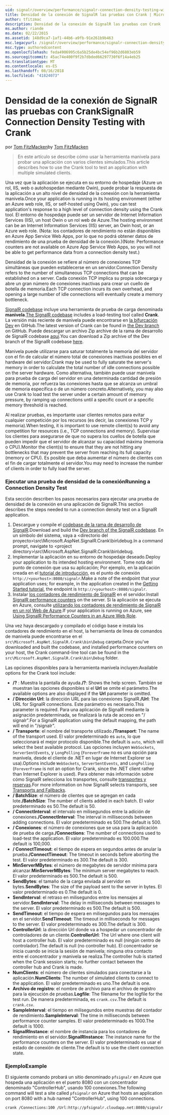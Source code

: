 ```yaml
---
uid: signalr/overview/performance/signalr-connection-density-testing-with-crank
title: Densidad de la conexión de SignalR las pruebas con Crank | Microsoft Docs
author: tfitzmac
description: Densidad de la conexión de SignalR las pruebas con Crank
ms.author: riande
ms.date: 02/22/2015
ms.assetid: 148d9ca7-1af1-44b6-a9fb-91e261b9b463
msc.legacyurl: /signalr/overview/performance/signalr-connection-density-testing-with-crank
msc.type: authoredcontent
ms.openlocfilehash: feda4906995c6a5b25de4bc54ef96b2d6803eb59
ms.sourcegitcommit: 45ac74e400f9f2b7dbded66297730f6f14a4eb25
ms.translationtype: MT
ms.contentlocale: es-ES
ms.lasthandoff: 08/16/2018
ms.locfileid: "41824073"
---
```

<a name="signalr-connection-density-testing-with-crank"></a><span data-ttu-id="9a9f5-103">Densidad de la conexión de SignalR las pruebas con Crank</span><span class="sxs-lookup"><span data-stu-id="9a9f5-103">SignalR Connection Density Testing with Crank</span></span>
====================
<span data-ttu-id="9a9f5-104">por [Tom FitzMacken](https://github.com/tfitzmac)</span><span class="sxs-lookup"><span data-stu-id="9a9f5-104">by [Tom FitzMacken](https://github.com/tfitzmac)</span></span>

> <span data-ttu-id="9a9f5-105">En este artículo se describe cómo usar la herramienta manivela para probar una aplicación con varios clientes simulados.</span><span class="sxs-lookup"><span data-stu-id="9a9f5-105">This article describes how to use the Crank tool to test an application with multiple simulated clients.</span></span>


<span data-ttu-id="9a9f5-106">Una vez que la aplicación se ejecuta en su entorno de hospedaje (Azure un rol, IIS, web o autohospedan mediante Owin), puede probar la respuesta de la aplicación a un alto nivel de densidad de la conexión con la herramienta manivela.</span><span class="sxs-lookup"><span data-stu-id="9a9f5-106">Once your application is running in its hosting environment (either an Azure web role, IIS, or self-hosted using Owin), you can test application's response to a high level of connection density using the Crank tool.</span></span> <span data-ttu-id="9a9f5-107">El entorno de hospedaje puede ser un servidor de Internet Information Services (IIS), un host Owin o un rol web de Azure.</span><span class="sxs-lookup"><span data-stu-id="9a9f5-107">The hosting environment can be an Internet Information Services (IIS) server, an Owin host, or an Azure web role.</span></span> <span data-ttu-id="9a9f5-108">(Nota: los contadores de rendimiento no están disponibles en Azure App Service Web Apps, por lo que no podrá obtener datos de rendimiento de una prueba de densidad de la conexión.)</span><span class="sxs-lookup"><span data-stu-id="9a9f5-108">(Note: Performance counters are not available on Azure App Service Web Apps, so you will not be able to get performance data from a connection density test.)</span></span>

<span data-ttu-id="9a9f5-109">Densidad de la conexión se refiere al número de conexiones TCP simultáneas que pueden establecerse en un servidor.</span><span class="sxs-lookup"><span data-stu-id="9a9f5-109">Connection Density refers to the number of simultaneous TCP connections that can be established on a server.</span></span> <span data-ttu-id="9a9f5-110">Cada conexión TCP implica su propia sobrecarga y abre un gran número de conexiones inactivas para crear un cuello de botella de memoria.</span><span class="sxs-lookup"><span data-stu-id="9a9f5-110">Each TCP connection incurs its own overhead, and opening a large number of idle connections will eventually create a memory bottleneck.</span></span>

<span data-ttu-id="9a9f5-111">[SignalR codebase](https://github.com/signalr/signalr) incluye una herramienta de prueba de carga denominada **manivela**.</span><span class="sxs-lookup"><span data-stu-id="9a9f5-111">[The SignalR codebase](https://github.com/signalr/signalr) includes a load-testing tool called **Crank**.</span></span> <span data-ttu-id="9a9f5-112">La versión más reciente de manivela puede encontrarse en [la bifurcación Dev](https://github.com/SignalR/signalr/tree/dev) en GitHub.</span><span class="sxs-lookup"><span data-stu-id="9a9f5-112">The latest version of Crank can be found in [the Dev branch](https://github.com/SignalR/signalr/tree/dev) on GitHub.</span></span> <span data-ttu-id="9a9f5-113">Puede descargar un archivo Zip archive de la rama de desarrollo de SignalR codebase [aquí](https://github.com/SignalR/SignalR/archive/dev.zip).</span><span class="sxs-lookup"><span data-stu-id="9a9f5-113">You can download a Zip archive of the Dev branch of the SignalR codebase [here](https://github.com/SignalR/SignalR/archive/dev.zip).</span></span>

<span data-ttu-id="9a9f5-114">Manivela puede utilizarse para saturar totalmente la memoria del servidor con el fin de calcular el número total de conexiones inactivas posibles en el hardware del servidor.</span><span class="sxs-lookup"><span data-stu-id="9a9f5-114">Crank may be used to fully saturate the server's memory in order to calculate the total number of idle connections possible on the server hardware.</span></span> <span data-ttu-id="9a9f5-115">Como alternativa, también puede usar manivela para prueba de carga del servidor en una determinada cantidad de presión de memoria, por refuerza las conexiones hasta que se alcanza un umbral de memoria específica o de un número concreto.</span><span class="sxs-lookup"><span data-stu-id="9a9f5-115">Alternatively, you may also use Crank to load test the server under a certain amount of memory pressure, by ramping up connections until a specific count or a specific memory threshold is reached.</span></span>

<span data-ttu-id="9a9f5-116">Al realizar pruebas, es importante usar clientes remotos para evitar cualquier competición por los recursos (es decir, las conexiones TCP y memoria).</span><span class="sxs-lookup"><span data-stu-id="9a9f5-116">When testing, it is important to use remote client(s) to avoid any competition for resources (i.e., TCP connections and memory).</span></span> <span data-ttu-id="9a9f5-117">Supervisar los clientes para asegurarse de que no supera los cuellos de botella que pueden impedir que el servidor de alcanzar su capacidad máxima (memoria o CPU).</span><span class="sxs-lookup"><span data-stu-id="9a9f5-117">Monitor the client(s) to ensure that they are not hitting any bottlenecks that may prevent the server from reaching its full capacity (memory or CPU).</span></span> <span data-ttu-id="9a9f5-118">Es posible que deba aumentar el número de clientes con el fin de cargar totalmente el servidor.</span><span class="sxs-lookup"><span data-stu-id="9a9f5-118">You may need to increase the number of clients in order to fully load the server.</span></span>

### <a name="running-a-connection-density-test"></a><span data-ttu-id="9a9f5-119">Ejecutar una prueba de densidad de la conexión</span><span class="sxs-lookup"><span data-stu-id="9a9f5-119">Running a Connection Density Test</span></span>

<span data-ttu-id="9a9f5-120">Esta sección describen los pasos necesarios para ejecutar una prueba de densidad de la conexión en una aplicación de SignalR.</span><span class="sxs-lookup"><span data-stu-id="9a9f5-120">This section describes the steps needed to run a connection density test on a SignalR application.</span></span>

1. <span data-ttu-id="9a9f5-121">Descargue y compile el [codebase de la rama de desarrollo de SignalR](https://github.com/SignalR/SignalR/archive/dev.zip).</span><span class="sxs-lookup"><span data-stu-id="9a9f5-121">Download and build the [Dev branch of the SignalR codebase](https://github.com/SignalR/SignalR/archive/dev.zip).</span></span> <span data-ttu-id="9a9f5-122">En un símbolo del sistema, vaya a &lt;directorio del proyecto&gt;\src\Microsoft.AspNet.SignalR.Crank\bin\debug.</span><span class="sxs-lookup"><span data-stu-id="9a9f5-122">In a command prompt, navigate to &lt;project directory&gt;\src\Microsoft.AspNet.SignalR.Crank\bin\debug.</span></span>
2. <span data-ttu-id="9a9f5-123">Implementar la aplicación en su entorno de hospedaje deseado.</span><span class="sxs-lookup"><span data-stu-id="9a9f5-123">Deploy your application to its intended hosting environment.</span></span> <span data-ttu-id="9a9f5-124">Tome nota del punto de conexión que usa su aplicación; Por ejemplo, en la aplicación creada en el [tutorial de introducción](../getting-started/tutorial-getting-started-with-signalr.md), es el punto de conexión `http://<yourhost>:8080/signalr`.</span><span class="sxs-lookup"><span data-stu-id="9a9f5-124">Make a note of the endpoint that your application uses; for example, in the application created in the [Getting Started tutorial](../getting-started/tutorial-getting-started-with-signalr.md), the endpoint is `http://<yourhost>:8080/signalr`.</span></span>
3. <span data-ttu-id="9a9f5-125">Instalar [los contadores de rendimiento de SignalR](signalr-performance.md#perfcounters) en el servidor.</span><span class="sxs-lookup"><span data-stu-id="9a9f5-125">Install [SignalR performance counters](signalr-performance.md#perfcounters) on the server.</span></span> <span data-ttu-id="9a9f5-126">Si la aplicación se ejecuta en Azure, consulte [utilizando los contadores de rendimiento de SignalR en un rol Web de Azure](using-signalr-performance-counters-in-an-azure-web-role.md).</span><span class="sxs-lookup"><span data-stu-id="9a9f5-126">If your application is running on Azure, see [Using SignalR Performance Counters in an Azure Web Role](using-signalr-performance-counters-in-an-azure-web-role.md).</span></span>

<span data-ttu-id="9a9f5-127">Una vez haya descargado y compilado el código base e instala los contadores de rendimiento en el host, la herramienta de línea de comandos de manivela puede encontrarse en el `src\Microsoft.AspNet.SignalR.Crank\bin\Debug` carpeta.</span><span class="sxs-lookup"><span data-stu-id="9a9f5-127">Once you've downloaded and built the codebase, and installed performance counters on your host, the Crank command-line tool can be found in the `src\Microsoft.AspNet.SignalR.Crank\bin\Debug` folder.</span></span>

<span data-ttu-id="9a9f5-128">Las opciones disponibles para la herramienta manivela incluyen:</span><span class="sxs-lookup"><span data-stu-id="9a9f5-128">Available options for the Crank tool include:</span></span>

- <span data-ttu-id="9a9f5-129">**/?** : Muestra la pantalla de ayuda.</span><span class="sxs-lookup"><span data-stu-id="9a9f5-129">**/?**: Shows the help screen.</span></span> <span data-ttu-id="9a9f5-130">También se muestran las opciones disponibles si el **Url** se omite el parámetro.</span><span class="sxs-lookup"><span data-stu-id="9a9f5-130">The available options are also displayed if the **Url** parameter is omitted.</span></span>
- <span data-ttu-id="9a9f5-131">**/ Dirección Url**: la dirección URL para las conexiones SignalR.</span><span class="sxs-lookup"><span data-stu-id="9a9f5-131">**/Url**: The URL for SignalR connections.</span></span> <span data-ttu-id="9a9f5-132">Este parámetro es necesario.</span><span class="sxs-lookup"><span data-stu-id="9a9f5-132">This parameter is required.</span></span> <span data-ttu-id="9a9f5-133">Para una aplicación de SignalR mediante la asignación predeterminada, se finalizará la ruta de acceso en "/ signalr".</span><span class="sxs-lookup"><span data-stu-id="9a9f5-133">For a SignalR application using the default mapping, the path will end in "/signalr".</span></span>
- <span data-ttu-id="9a9f5-134">**/ Transporte**: el nombre del transporte utilizado.</span><span class="sxs-lookup"><span data-stu-id="9a9f5-134">**/Transport**: The name of the transport used.</span></span> <span data-ttu-id="9a9f5-135">El valor predeterminado es `auto`, lo que seleccionará el mejor protocolo disponible.</span><span class="sxs-lookup"><span data-stu-id="9a9f5-135">The default is `auto`, which will select the best available protocol.</span></span> <span data-ttu-id="9a9f5-136">Las opciones incluyen `WebSockets`, `ServerSentEvents`, y `LongPolling` (`ForeverFrame` no es una opción para manivela, desde el cliente de .NET en lugar de Internet Explorer se usa).</span><span class="sxs-lookup"><span data-stu-id="9a9f5-136">Options include `WebSockets`, `ServerSentEvents`, and `LongPolling` (`ForeverFrame` is not an option for Crank, since the .NET client rather than Internet Explorer is used).</span></span> <span data-ttu-id="9a9f5-137">Para obtener más información sobre cómo SignalR selecciona los transportes, consulte [transportes y reservas](../getting-started/introduction-to-signalr.md#transports).</span><span class="sxs-lookup"><span data-stu-id="9a9f5-137">For more information on how SignalR selects transports, see [Transports and Fallbacks](../getting-started/introduction-to-signalr.md#transports).</span></span>
- <span data-ttu-id="9a9f5-138">**/ BatchSize**: el número de clientes que se agregan en cada lote.</span><span class="sxs-lookup"><span data-stu-id="9a9f5-138">**/BatchSize**: The number of clients added in each batch.</span></span> <span data-ttu-id="9a9f5-139">El valor predeterminado es 50.</span><span class="sxs-lookup"><span data-stu-id="9a9f5-139">The default is 50.</span></span>
- <span data-ttu-id="9a9f5-140">**/ ConnectInterval**: el intervalo en milisegundos entre la adición de conexiones.</span><span class="sxs-lookup"><span data-stu-id="9a9f5-140">**/ConnectInterval**: The interval in milliseconds between adding connections.</span></span> <span data-ttu-id="9a9f5-141">El valor predeterminado es 500.</span><span class="sxs-lookup"><span data-stu-id="9a9f5-141">The default is 500.</span></span>
- <span data-ttu-id="9a9f5-142">**/ Conexiones**: el número de conexiones que se usa para la aplicación de prueba de carga.</span><span class="sxs-lookup"><span data-stu-id="9a9f5-142">**/Connections**: The number of connections used to load-test the application.</span></span> <span data-ttu-id="9a9f5-143">El valor predeterminado es 100.000.</span><span class="sxs-lookup"><span data-stu-id="9a9f5-143">The default is 100,000.</span></span>
- <span data-ttu-id="9a9f5-144">**/ ConnectTimeout**: el tiempo de espera en segundos antes de anular la prueba.</span><span class="sxs-lookup"><span data-stu-id="9a9f5-144">**/ConnectTimeout**: The timeout in seconds before aborting the test.</span></span> <span data-ttu-id="9a9f5-145">El valor predeterminado es 300.</span><span class="sxs-lookup"><span data-stu-id="9a9f5-145">The default is 300.</span></span>
- <span data-ttu-id="9a9f5-146">**MinServerMBytes**: el número de megabytes de servidor mínima para alcanzar.</span><span class="sxs-lookup"><span data-stu-id="9a9f5-146">**MinServerMBytes**: The minimum server megabytes to reach.</span></span> <span data-ttu-id="9a9f5-147">El valor predeterminado es 500.</span><span class="sxs-lookup"><span data-stu-id="9a9f5-147">The default is 500.</span></span>
- <span data-ttu-id="9a9f5-148">**SendBytes**: el tamaño de la carga enviada al servidor en bytes.</span><span class="sxs-lookup"><span data-stu-id="9a9f5-148">**SendBytes**: The size of the payload sent to the server in bytes.</span></span> <span data-ttu-id="9a9f5-149">El valor predeterminado es 0.</span><span class="sxs-lookup"><span data-stu-id="9a9f5-149">The default is 0.</span></span>
- <span data-ttu-id="9a9f5-150">**SendInterval**: el retraso en milisegundos entre los mensajes al servidor.</span><span class="sxs-lookup"><span data-stu-id="9a9f5-150">**SendInterval**: The delay in milliseconds between messages to the server.</span></span> <span data-ttu-id="9a9f5-151">El valor predeterminado es 500.</span><span class="sxs-lookup"><span data-stu-id="9a9f5-151">The default is 500.</span></span>
- <span data-ttu-id="9a9f5-152">**SendTimeout**: el tiempo de espera en milisegundos para los mensajes en el servidor.</span><span class="sxs-lookup"><span data-stu-id="9a9f5-152">**SendTimeout**: The timeout in milliseconds for messages to the server.</span></span> <span data-ttu-id="9a9f5-153">El valor predeterminado es 300.</span><span class="sxs-lookup"><span data-stu-id="9a9f5-153">The default is 300.</span></span>
- <span data-ttu-id="9a9f5-154">**ControllerUrl**: la dirección Url donde va a hospedar un concentrador de controladores de un cliente.</span><span class="sxs-lookup"><span data-stu-id="9a9f5-154">**ControllerUrl**: The Url where one client will host a controller hub.</span></span> <span data-ttu-id="9a9f5-155">El valor predeterminado es null (ningún centro de controlador).</span><span class="sxs-lookup"><span data-stu-id="9a9f5-155">The default is null (no controller hub).</span></span> <span data-ttu-id="9a9f5-156">El concentrador se inicia cuando se inicia la sesión de manivela; ninguna otra contacto entre el concentrador y manivela se realiza.</span><span class="sxs-lookup"><span data-stu-id="9a9f5-156">The controller hub is started when the Crank session starts; no further contact between the controller hub and Crank is made.</span></span>
- <span data-ttu-id="9a9f5-157">**NumClients**: el número de clientes simulados para conectarse a la aplicación.</span><span class="sxs-lookup"><span data-stu-id="9a9f5-157">**NumClients**: The number of simulated clients to connect to the application.</span></span> <span data-ttu-id="9a9f5-158">El valor predeterminado es uno.</span><span class="sxs-lookup"><span data-stu-id="9a9f5-158">The default is one.</span></span>
- <span data-ttu-id="9a9f5-159">**Archivo de registro**: el nombre de archivo para el archivo de registro para la ejecución de pruebas.</span><span class="sxs-lookup"><span data-stu-id="9a9f5-159">**Logfile**: The filename for the logfile for the test run.</span></span> <span data-ttu-id="9a9f5-160">De manera predeterminada, es `crank.csv`.</span><span class="sxs-lookup"><span data-stu-id="9a9f5-160">The default is `crank.csv`.</span></span>
- <span data-ttu-id="9a9f5-161">**SampleInterval**: el tiempo en milisegundos entre muestras del contador de rendimiento.</span><span class="sxs-lookup"><span data-stu-id="9a9f5-161">**SampleInterval**: The time in milliseconds between performance counter samples.</span></span> <span data-ttu-id="9a9f5-162">El valor predeterminado es 1000.</span><span class="sxs-lookup"><span data-stu-id="9a9f5-162">The default is 1000.</span></span>
- <span data-ttu-id="9a9f5-163">**SignalRInstance**: el nombre de instancia para los contadores de rendimiento en el servidor.</span><span class="sxs-lookup"><span data-stu-id="9a9f5-163">**SignalRInstance**: The instance name for the performance counters on the server.</span></span> <span data-ttu-id="9a9f5-164">El valor predeterminado es usar el estado de conexión de cliente.</span><span class="sxs-lookup"><span data-stu-id="9a9f5-164">The default is to use the client connection state.</span></span>

### <a name="example"></a><span data-ttu-id="9a9f5-165">Ejemplo</span><span class="sxs-lookup"><span data-stu-id="9a9f5-165">Example</span></span>

<span data-ttu-id="9a9f5-166">El siguiente comando probará un sitio denominado `pfsignalr` en Azure que hospeda una aplicación en el puerto 8080 con un concentrador denominado "ControllerHub", usando 100 conexiones.</span><span class="sxs-lookup"><span data-stu-id="9a9f5-166">The following command will test a site called `pfsignalr` on Azure that hosts an application on port 8080 with a hub named "ControllerHub", using 100 connections.</span></span>

`crank /Connections:100 /Url:http://pfsignalr.cloudapp.net:8080/signalr`
